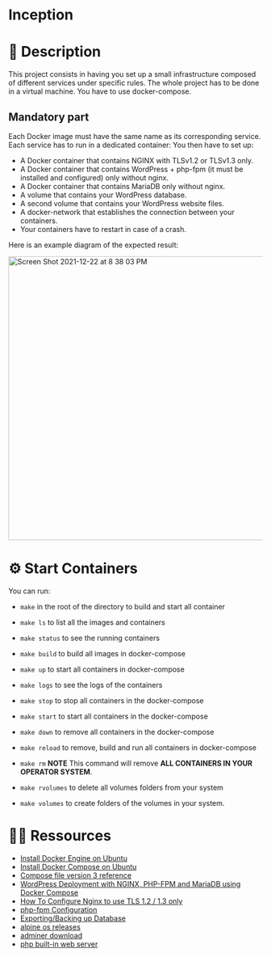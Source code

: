 # Inception
# 🤔 Description

This project consists in having you set up a small infrastructure composed of different
services under specific rules. The whole project has to be done in a virtual machine. You
have to use docker-compose.

## Mandatory part

Each Docker image must have the same name as its corresponding service.
Each service has to run in a dedicated container:
  You then have to set up:
  - A Docker container that contains NGINX with TLSv1.2 or TLSv1.3 only.
  - A Docker container that contains WordPress + php-fpm (it must be installed and configured) only without nginx.
  - A Docker container that contains MariaDB only without nginx.
  - A volume that contains your WordPress database.
  - A second volume that contains your WordPress website files.
  - A docker-network that establishes the connection between your containers.
  - Your containers have to restart in case of a crash.

Here is an example diagram of the expected result:

<img width="562" alt="Screen Shot 2021-12-22 at 8 38 03 PM" src="https://user-images.githubusercontent.com/54292953/147146268-a616f39a-3f16-41f8-80c9-db5494c3dfe7.png">


# ⚙️ Start Containers

You can run:
  - `make` in the root of the directory to build and start all container

  - `make ls` to list all the images and containers

  - `make status` to see the running containers

  - `make build` to build all images in docker-compose

  - `make up` to start all containers in docker-compose

  - `make logs` to see the logs of the containers

  - `make stop` to stop all containers in the docker-compose

  - `make start` to start all containers in the docker-compose

  - `make down` to remove all containers in the docker-compose

  - `make reload` to remove, build and run all containers in docker-compose

  - `make rm` **NOTE** This command will remove **ALL CONTAINERS IN YOUR OPERATOR SYSTEM**.

  - `make rvolumes` to delete all volumes folders from your system

  - `make volumes` to create folders of the volumes in your system.



# 👨‍💻 Ressources
 - [Install Docker Engine on Ubuntu](https://docs.docker.com/engine/install/ubuntu/)
 - [Install Docker Compose on Ubuntu](https://docs.docker.com/compose/install/)
 - [Compose file version 3 reference](https://docs.docker.com/compose/compose-file/compose-file-v3/)
 - [WordPress Deployment with NGINX, PHP-FPM and MariaDB using Docker Compose](https://medium.com/swlh/wordpress-deployment-with-nginx-php-fpm-and-mariadb-using-docker-compose-55f59e5c1a)
 - [How To Configure Nginx to use TLS 1.2 / 1.3 only](https://www.cyberciti.biz/faq/configure-nginx-to-use-only-tls-1-2-and-1-3/)
 -  [php-fpm  Configuration](https://www.php.net/manual/en/install.fpm.configuration.php)
 - [Exporting/Backing up Database](https://wordpress.org/support/article/backing-up-your-database/)
 - [alpine os releases](https://www.alpinelinux.org/releases/)
 - [adminer download](https://www.adminer.org/#download)
 - [php built-in web server](https://www.php.net/manual/en/features.commandline.webserver.php)

